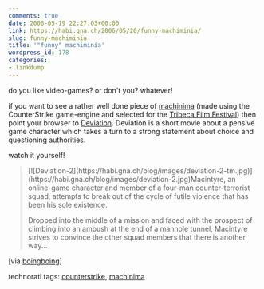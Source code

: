 ```yaml
---
comments: true
date: 2006-05-19 22:27:03+00:00
link: https://habi.gna.ch/2006/05/20/funny-machiminia/
slug: funny-machiminia
title: '"funny" machiminia'
wordpress_id: 178
categories:
- linkdump
---
```



do you like video-games? or don't you? whatever!
  
if you want to see a rather well done piece of [machinima](https://en.wikipedia.org/wiki/Machinima) (made using the CounterStrike game-engine and selected for the [Tribeca Film Festival](http://www.tribecafilmfestival.org/)) then point your browser to [Deviation](http://hardlightfilms.com/deviation/). Deviation is a short movie about a pensive game character which takes a turn to a strong statement about choice and questioning authorities.
  
watch it yourself!


<blockquote>
[![Deviation-2](https://habi.gna.ch/blog/images/deviation-2-tm.jpg)](https://habi.gna.ch/blog/images/deviation-2.jpg)Macintyre, an online-game character and member of a four-man  counter-terrorist squad, attempts to break out of the cycle of  futile violence that has been his sole existence.
  
Dropped into the middle of a mission and faced with the prospect of climbing into an ambush at the end of a manhole tunnel, Macintyre strives to convince the other squad members that there is another way...  

</blockquote>


[via [boingboing](https://boingboing.net/2006/05/12/mahcinima_about_a_ga.html)]





technorati tags: [counterstrike](http://www.technorati.com/tag/counterstrike), [machinima](http://www.technorati.com/tag/machinima)
